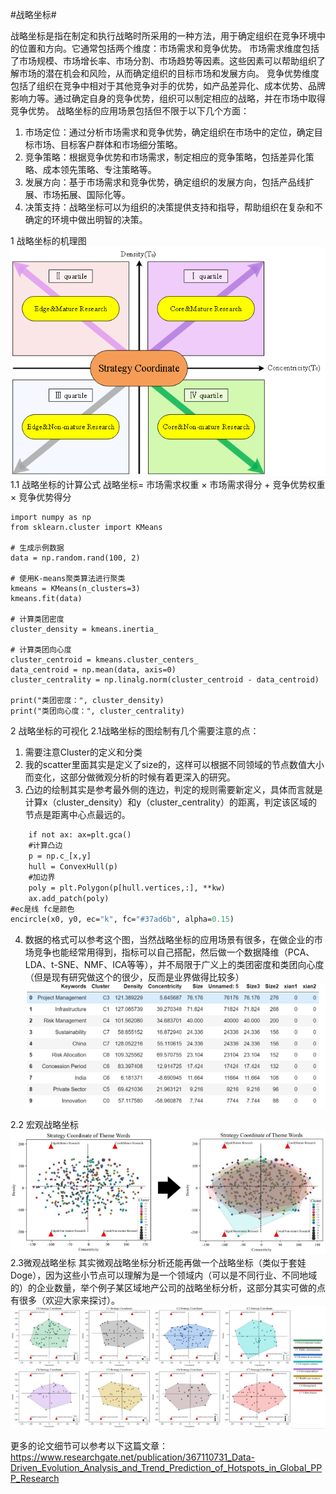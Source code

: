 #战略坐标#

战略坐标是指在制定和执行战略时所采用的一种方法，用于确定组织在竞争环境中的位置和方向。它通常包括两个维度：市场需求和竞争优势。
市场需求维度包括了市场规模、市场增长率、市场分割、市场趋势等因素。这些因素可以帮助组织了解市场的潜在机会和风险，从而确定组织的目标市场和发展方向。
竞争优势维度包括了组织在竞争中相对于其他竞争对手的优势，如产品差异化、成本优势、品牌影响力等。通过确定自身的竞争优势，组织可以制定相应的战略，并在市场中取得竞争优势。
战略坐标的应用场景包括但不限于以下几个方面：

1. 市场定位：通过分析市场需求和竞争优势，确定组织在市场中的定位，确定目标市场、目标客户群体和市场细分策略。
2. 竞争策略：根据竞争优势和市场需求，制定相应的竞争策略，包括差异化策略、成本领先策略、专注策略等。
3. 发展方向：基于市场需求和竞争优势，确定组织的发展方向，包括产品线扩展、市场拓展、国际化等。
4. 决策支持：战略坐标可以为组织的决策提供支持和指导，帮助组织在复杂和不确定的环境中做出明智的决策。

1 战略坐标的机理图
![index](https://github.com/LaVineLeo/Strategic-coordinate-scatter-plot/blob/main/%E6%88%98%E7%95%A5%E5%9D%90%E6%A0%87%E6%9C%BA%E7%90%86.jpg)
1.1 战略坐标的计算公式
战略坐标= 市场需求权重 × 市场需求得分 + 竞争优势权重 × 竞争优势得分
```
import numpy as np
from sklearn.cluster import KMeans

# 生成示例数据
data = np.random.rand(100, 2)

# 使用K-means聚类算法进行聚类
kmeans = KMeans(n_clusters=3)
kmeans.fit(data)

# 计算类团密度
cluster_density = kmeans.inertia_

# 计算类团向心度
cluster_centroid = kmeans.cluster_centers_
data_centroid = np.mean(data, axis=0)
cluster_centrality = np.linalg.norm(cluster_centroid - data_centroid)

print("类团密度：", cluster_density)
print("类团向心度：", cluster_centrality)
```
2 战略坐标的可视化
2.1战略坐标的图绘制有几个需要注意的点：
1. 需要注意Cluster的定义和分类
2. 我的scatter里面其实是定义了size的，这样可以根据不同领域的节点数值大小而变化，这部分做微观分析的时候有着更深入的研究。
3. 凸边的绘制其实是参考最外侧的连边，判定的规则需要新定义，具体而言就是计算x（cluster_density）和y（cluster_centrality）的距离，判定该区域的节点是距离中心点最远的。
```def encircle(x,y, ax=None, **kw):
    if not ax: ax=plt.gca()
    #计算凸边    
    p = np.c_[x,y]
    hull = ConvexHull(p)
    #加边界
    poly = plt.Polygon(p[hull.vertices,:], **kw)
    ax.add_patch(poly)
#ec是线 fc是颜色
encircle(x0, y0, ec="k", fc="#37ad6b", alpha=0.15) 
```
4. 数据的格式可以参考这个图，当然战略坐标的应用场景有很多，在做企业的市场竞争也能经常用得到，指标可以自己搭配，然后做一个数据降维（PCA、LDA、t-SNE、NMF、ICA等等），并不局限于广义上的类团密度和类团向心度（但是现有研究做这个的很少，反而是业界做得比较多）
![index](https://github.com/LaVineLeo/Strategic-coordinate-scatter-plot/blob/main/%E6%95%B0%E6%8D%AE%E6%A0%BC%E5%BC%8F.jpg)

2.2 宏观战略坐标
![index](https://github.com/LaVineLeo/Strategic-coordinate-scatter-plot/blob/main/%E5%AE%8F%E8%A7%82%E5%9B%BE.jpg)
2.3微观战略坐标
其实微观战略坐标分析还能再做一个战略坐标（类似于套娃Doge），因为这些小节点可以理解为是一个领域内（可以是不同行业、不同地域的）的企业数量，举个例子某区域地产公司的战略坐标分析，这部分其实可做的点有很多（欢迎大家来探讨）。
![index](https://github.com/LaVineLeo/Strategic-coordinate-scatter-plot/blob/main/%E5%BE%AE%E8%A7%82%E5%9B%BE.jpg)


更多的论文细节可以参考以下这篇文章：
https://www.researchgate.net/publication/367110731_Data-Driven_Evolution_Analysis_and_Trend_Prediction_of_Hotspots_in_Global_PPP_Research

